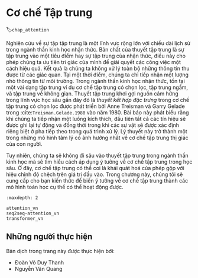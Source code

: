 <!--
# Attention Mechanisms
-->

# Cơ chế Tập trung
:label:`chap_attention`

<!--
As a bit of a historical digression, attention research is an enormous field with a long history in cognitive neuroscience.
Focalization, concentration of consciousness are of the essence of attention, which enable the human to prioritize the perception in order to deal effectively with others.
As a result, we do not process all the information that is available in the sensory input.
At any time, we are aware of only a small fraction of the information in the environment.
In cognitive neuroscience, there are several types of attention such as selective attention, covert attention, and spatial attention.
The theory ignites the spark in recent deep learning is the *feature integration theory* of the selective attention, 
which was developed by Anne Treisman and Garry Gelade through the paper :cite:`Treisman.Gelade.1980` in 1980.
This paper declares that when perceiving a stimulus, features are registered early, automatically, and in parallel, while objects are identified separately and at a later stage in processing.
The theory has been one of the most influential psychological models of human visual attention.
-->

Nghiên cứu về sự tập tập trung là một lĩnh vực rộng lớn với chiều dài lịch sử trong ngành thần kinh học nhận thức.
Bản chất của thuyết tập trung là sự tập trung vào một tiêu điểm hay sự tập trung của nhận thức, điều này cho phép chúng ta ưu tiên tri giác của mình để giải quyết các công việc một cách hiệu quả. <!-- Nguyên bản: Focalization, concentration of consciousness are. Hơi confused chỗ này "to be" thì chia số nhiều mà lại dùng dấy phảy? Không hiểu hai cụm danh từ đó tương đương nhau hay khác nhau nữa :-( Reviewer consider đoạn này nhé ;) -->
Kết quả là chúng ta không xử lý toàn bộ những thông tin thu được từ các giác quan.
Tại một thời điểm, chúng ta chỉ tiếp nhận một lượng nhỏ thông tin từ môi trường.
Trong ngành thần kinh học nhận thức, tồn tại một vài dạng tập trung ví dụ cơ chế tập trung có chọn lọc, tập trung ngầm, và tập trung về không gian.
Thuyết tập trung khơi gợi nguồn cảm hứng trong lĩnh vực học sâu gần đây đó là *thuyết kết hợp đặc trưng* trong cơ chế tập trung có chọn lọc được phát triển bởi Anne Treisman và Garry Gelade trong :cite:`Treisman.Gelade.1980` vào năm 1980.
Bài báo này phát biểu rằng khi chúng ta tiếp nhận một luồng kích thích, đầu tiên tất cả các tín hiệu sẽ được ghi lại tự động và đồng thời trong khi các sự vật sẽ được xác định riêng biệt ở pha tiếp theo trong quá trình xử lý. <!--feature dịch là đặc trưng nghe k xuôi bằng tín hiệu trong neuroscience: ý kiến cá nhân-->
Lý thuyết này trở thành một trong những mô hình tâm lý có ảnh hưởng nhất về cơ chế tập trung thị giác của con người.


<!--
However, we will not indulge in too much theory of attention in neuroscience, but rather focus on applying the attention idea in deep learning,
where attention can be seen as a generalized pooling method with bias alignment over inputs.
In this chapter, we will provide you with some intuition about how to transform the attention idea to the concrete mathematics models, and make them work.
-->

Tuy nhiên, chúng ta sẽ không đi sâu vào thuyết tập trung trong ngành thần kinh học mà sẽ tìm hiểu cách áp dụng ý tưởng về cơ chế tập trung trong học sâu. Ở đây, cơ chế tập trung có thể coi là khái quát hoá của phép gộp với hiệu chỉnh độ chệch trên giá trị đầu vào.
Trong chương này, chúng tôi sẽ cung cấp cho bạn kiến thức để biến ý tưởng về cơ chế tập trung thành các mô hình toán học cụ thể có thể hoạt động được.

```toc
:maxdepth: 2

attention_vn
seq2seq-attention_vn
transformer_vn
```


## Những người thực hiện
Bản dịch trong trang này được thực hiện bởi:

* Đoàn Võ Duy Thanh
* Nguyễn Văn Quang
